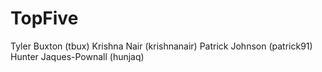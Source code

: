 # TopFive
Tyler Buxton (tbux)
Krishna Nair (krishnanair)
Patrick Johnson (patrick91)
Hunter Jaques-Pownall (hunjaq)
